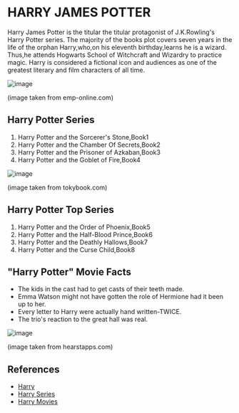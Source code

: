 # HARRY JAMES POTTER

Harry James Potter is the titular the titular protagonist of J.K.Rowling's Harry Potter series.
The majority of the books plot covers seven years in the life of the orphan Harry,who,on his eleventh birthday,learns he is a wizard.
Thus,he attends Hogwarts School of Witchcraft and Wizardry to practice magic.
Harry is considered a fictional icon and audiences as one of the greatest literary and film characters of all time.

![image](https://www.emp-online.com/dw/image/v2/BBQV_PRD/on/demandware.static/-/Library-Sites-EMPSharedLibrary/default/dw1ac8394d/68188_CAT_HarryPotter02_neues_Format.jpg?sw=1400)

(image taken from emp-online.com)

## **Harry Potter Series**

1. Harry Potter and the Sorcerer's Stone,Book1
2. Harry Potter and the Chamber Of Secrets,Book2
3. Harry Potter and the Prisoner of Azkaban,Book3
4. Harry Potter and the Goblet of Fire,Book4

![image](https://tokybook.com/wp-content/uploads/harry-potter.jpg)

(image taken from tokybook.com)

## **Harry Potter Top Series**

1. Harry Potter and the Order of Phoenix,Book5
2. Harry Potter and the Half-Blood Prince,Book6
3. Harry Potter and the Deathly Hallows,Book7
4. Harry Potter and the Curse Child,Book8

## **"Harry Potter" Movie Facts**

- The kids in the cast had to get casts of their teeth made.
- Emma Watson might not have gotten the role of Hermione had it been up to her. 
- Every letter to Harry were actually hand written-TWICE.
- The trio's reaction to the great hall was real.

![image](https://hips.hearstapps.com/sev.h-cdn.co/assets/15/35/980x490/landscape-1440716317-harry-potter-woah.jpg?resize=768:*)

(image taken from hearstapps.com)

## **References**

- [Harry ](https://www.emp-online.com/dw/image/v2/BBQV_PRD/on/demandware.static/-/Library-Sites-EMPSharedLibrary/default/dw1ac8394d/68188_CAT_HarryPotter02_neues_Format.jpg?sw=1400)
- [Harry Series](https://tokybook.com/wp-content/uploads/harry-potter.jpg)
- [Harry Movies](https://hips.hearstapps.com/sev.h-cdn.co/assets/15/35/980x490/landscape-1440716317-harry-potter-woah.jpg?resize=768:*)




